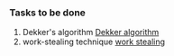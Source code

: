 ### Tasks to be done

1. Dekker's algorithm  [Dekker algorithm](https://en.wikipedia.org/wiki/Dekker%27s_algorithm)   
2. work-stealing technique [work stealing](https://fzn.fr/readings/ppopp13.pdf)
